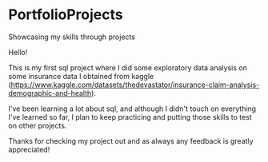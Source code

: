 # PortfolioProjects
Showcasing my skills through projects

Hello!

This is my first sql project where I did some exploratory data analysis on some insurance data I obtained from kaggle (https://www.kaggle.com/datasets/thedevastator/insurance-claim-analysis-demographic-and-health).

I've been learning a lot about sql, and although I didn't touch on everything I've learned so far, I plan to keep practicing and putting those skills to test on other projects.

Thanks for checking my project out and as always any feedback is greatly appreciated!
